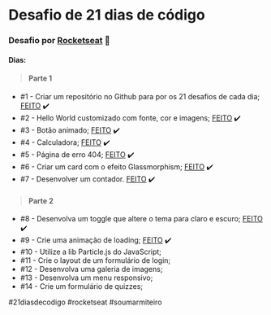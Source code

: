 # Desafio de 21 dias de código
### Desafio por <a href="https://www.instagram.com/p/ChTBg1BpLGU/?utm_source=ig_web_copy_link" target="_blank">Rocketseat</a> 🚀

#### Dias:

> #### Parte 1

+ #1 - Criar um repositório no Github para por os 21 desafios de cada dia;  <a href="https://lucyanovidio.github.io/desafio-21-dias-codigo-rocketseat/dia-1">FEITO</a> ✔️
+ #2 - Hello World customizado com fonte, cor e imagens;  <a href="https://lucyanovidio.github.io/desafio-21-dias-codigo-rocketseat/dia-2">FEITO</a> ✔️
+ #3 - Botão animado;  <a href="https://lucyanovidio.github.io/desafio-21-dias-codigo-rocketseat/dia-3">FEITO</a> ✔️
+ #4 - Calculadora;  <a href="https://lucyanovidio.github.io/desafio-21-dias-codigo-rocketseat/dia-4">FEITO</a> ✔️
+ #5 - Página de erro 404;  <a href="https://lucyanovidio.github.io/desafio-21-dias-codigo-rocketseat/dia-5">FEITO</a> ✔️
+ #6 - Criar um card com o efeito Glassmorphism;  <a href="https://lucyanovidio.github.io/desafio-21-dias-codigo-rocketseat/dia-6">FEITO</a> ✔️
+ #7 - Desenvolver um contador.  <a href="https://lucyanovidio.github.io/desafio-21-dias-codigo-rocketseat/dia-7">FEITO</a> ✔️

> #### Parte 2

+ #8 - Desenvolva um toggle que altere o tema para claro e escuro;  <a href="https://lucyanovidio.github.io/desafio-21-dias-codigo-rocketseat/dia-8">FEITO</a> ✔️
+ #9 - Crie uma animação de loading;  <a href="https://lucyanovidio.github.io/desafio-21-dias-codigo-rocketseat/dia-9">FEITO</a> ✔️
+ #10 - Utilize a lib Particle.js do JavaScript;
+ #11 - Crie o layout de um formulário de login;
+ #12 - Desenvolva uma galeria de imagens;
+ #13 - Desenvolva um menu responsivo;
+ #14 - Crie um formulário de quizzes;

#21diasdecodigo #rocketseat #soumarmiteiro
